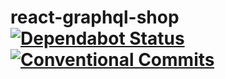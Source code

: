 # react-graphql-shop [![Dependabot Status](https://badgen.net/dependabot/katebeavis/react-graphql-shop/224521818?icon=dependabot)](https://app.dependabot.com/accounts/katebeavis/repos/224521818) [![Conventional Commits](https://img.shields.io/badge/Conventional%20Commits-1.0.0-yellow.svg)](https://conventionalcommits.org)
